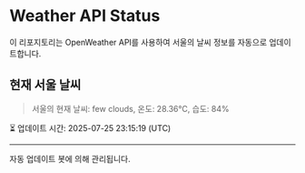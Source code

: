 
# Weather API Status

이 리포지토리는 OpenWeather API를 사용하여 서울의 날씨 정보를 자동으로 업데이트합니다.

## 현재 서울 날씨
> 서울의 현재 날씨: few clouds, 온도: 28.36°C, 습도: 84%

⏳ 업데이트 시간: 2025-07-25 23:15:19 (UTC)

---
자동 업데이트 봇에 의해 관리됩니다.
